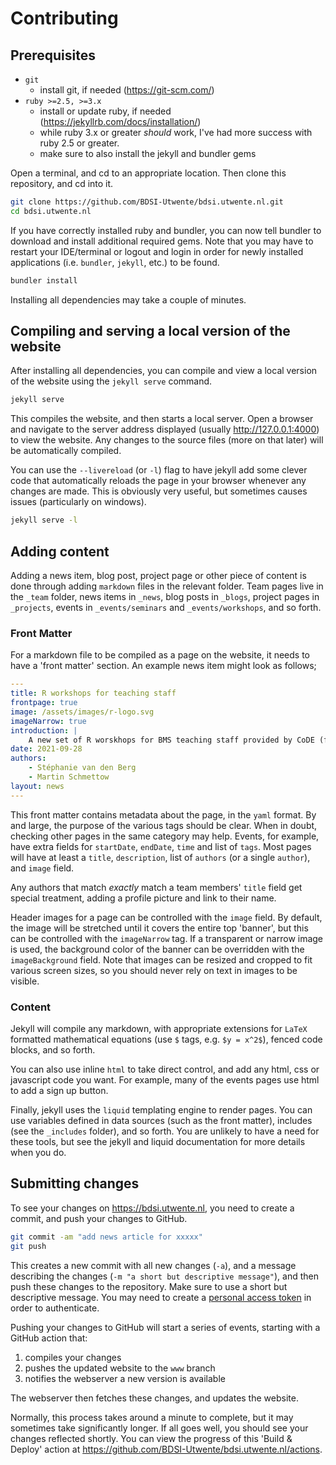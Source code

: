 # Contributing

## Prerequisites

-   `git`
    -   install git, if needed (<https://git-scm.com/>)
-   `ruby >=2.5, >=3.x`
    -   install or update ruby, if needed (<https://jekyllrb.com/docs/installation/>)
    - while ruby 3.x or greater _should_ work, I've had more success with ruby 2.5 or greater. 
    -   make sure to also install the jekyll and bundler gems

Open a terminal, and cd to an appropriate location. Then clone this repository, and cd into it.

```sh
git clone https://github.com/BDSI-Utwente/bdsi.utwente.nl.git
cd bdsi.utwente.nl
```

If you have correctly installed ruby and bundler, you can now tell bundler to download and install additional required gems. Note that you may have to restart your IDE/terminal or logout and login in order for newly installed applications (i.e. `bundler`, `jekyll`, etc.) to be found.

```sh
bundler install
```

Installing all dependencies may take a couple of minutes.

## Compiling and serving a local version of the website

After installing all dependencies, you can compile and view a local version of the website using the `jekyll serve` command.

```sh
jekyll serve
```

This compiles the website, and then starts a local server. Open a browser and navigate to the server address displayed (usually <http://127.0.0.1:4000>) to view the website. Any changes to the source files (more on that later) will be automatically compiled.

You can use the `--livereload` (or `-l`) flag to have jekyll add some clever code that automatically reloads the page in your browser whenever any changes are made. This is obviously very useful, but sometimes causes issues (particularly on windows).

```sh
jekyll serve -l
```

## Adding content

Adding a news item, blog post, project page or other piece of content is done through adding `markdown` files in the relevant folder. Team pages live in the `_team` folder, news items in `_news`, blog posts in `_blogs`, project pages in `_projects`, events in `_events/seminars` and `_events/workshops`, and so forth.

### Front Matter

For a markdown file to be compiled as a page on the website, it needs to have a 'front matter' section. An example news item might look as follows;

```yaml
---
title: R workshops for teaching staff
frontpage: true
image: /assets/images/r-logo.svg
imageNarrow: true
introduction: |
    A new set of R worskhops for BMS teaching staff provided by CoDE (formerly OMD) is now open for registration.
date: 2021-09-28
authors:
    - Stéphanie van den Berg
    - Martin Schmettow
layout: news
---
```

This front matter contains metadata about the page, in the `yaml` format. By and large, the purpose of the various tags should be clear. When in doubt, checking other pages in the same category may help. Events, for example, have extra fields for `startDate`, `endDate`, `time` and list of `tags`. Most pages will have at least a `title`, `description`, list of `authors` (or a single `author`), and `image` field.

Any authors that match _exactly_ match a team members' `title` field get special treatment, adding a profile picture and link to their name.

Header images for a page can be controlled with the `image` field. By default, the image will be stretched until it covers the entire top 'banner', but this can be controlled with the `imageNarrow` tag. If a transparent or narrow image is used, the background color of the banner can be overridden with the `imageBackground` field. Note that images can be resized and cropped to fit various screen sizes, so you should never rely on text in images to be visible.

### Content

Jekyll will compile any markdown, with appropriate extensions for `LaTeX` formatted mathematical equations (use `$` tags, e.g. `$y = x^2$`), fenced code blocks, and so forth.

You can also use inline `html` to take direct control, and add any html, css or javascript code you want. For example, many of the events pages use html to add a sign up button.

Finally, jekyll uses the `liquid` templating engine to render pages. You can use variables defined in data sources (such as the front matter), includes (see the `_includes` folder), and so forth. You are unlikely to have a need for these tools, but see the jekyll and liquid documentation for more details when you do.

## Submitting changes

To see your changes on <https://bdsi.utwente.nl>, you need to create a commit, and push your changes to GitHub.

```sh
git commit -am "add news article for xxxxx"
git push
```

This creates a new commit with all new changes (`-a`), and a message describing the changes (`-m "a short but descriptive message"`), and then push these changes to the repository. Make sure to use a short but descriptive message. You may need to create a [personal access token](https://docs.github.com/en/authentication/keeping-your-account-and-data-secure/creating-a-personal-access-token) in order to authenticate.

Pushing your changes to GitHub will start a series of events, starting with a GitHub action that:

1. compiles your changes
2. pushes the updated website to the `www` branch
3. notifies the webserver a new version is available

The webserver then fetches these changes, and updates the website.

Normally, this process takes around a minute to complete, but it may sometimes take significantly longer. If all goes well, you should see your changes reflected shortly. You can view the progress of this 'Build & Deploy' action at <https://github.com/BDSI-Utwente/bdsi.utwente.nl/actions>.
